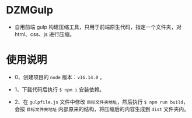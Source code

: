 # DZMGulp

- 自用前端 gulp 构建压缩工具，只用于前端原生代码，指定一个文件夹，对 html、css、js 进行压缩。

# 使用说明

- 0、创建项目的 `node` 版本：`v16.14.0` 。

- 1、下载代码后执行 `$ npm i` 安装依赖。

- 2、在 `gulpfile.js` 文件中修改 `目标文件夹地址`，然后执行 `$ npm run build`，会按 `目标文件夹地址` 内部原来的结构，将压缩后的内容生成到 `dist` 文件夹内。
